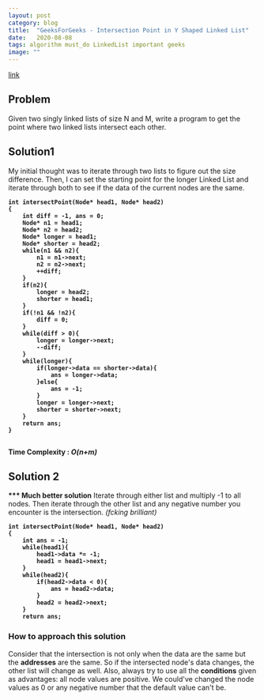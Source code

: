 ```yaml
---
layout: post
category: blog
title:  "GeeksForGeeks - Intersection Point in Y Shaped Linked List"
date:   2020-08-08
tags: algorithm must_do LinkedList important geeks
image: ""
---
```

<a href="https://practice.geeksforgeeks.org/problems/intersection-point-in-y-shapped-linked-lists/1/">link</a>

## Problem
Given two singly linked lists of size N and M, write a program to get the point where two linked lists intersect each other.

## Solution1
My initial thought was to iterate through two lists to figure out the size difference.
Then, I can set the starting point for the longer Linked List and iterate through both to see if the data of the current nodes are the same.
<pre><code><strong>int intersectPoint(Node* head1, Node* head2)
{
    int diff = -1, ans = 0;
    Node* n1 = head1;
    Node* n2 = head2;
    Node* longer = head1;
    Node* shorter = head2;
    while(n1 && n2){
        n1 = n1->next;
        n2 = n2->next;
        ++diff;
    }
    if(n2){
        longer = head2;
        shorter = head1;
    }
    if(!n1 && !n2){
        diff = 0;
    }
    while(diff > 0){
        longer = longer->next;
        --diff;
    }
    while(longer){
        if(longer->data == shorter->data){
            ans = longer->data;
        }else{
            ans = -1;
        }
        longer = longer->next;
        shorter = shorter->next;
    }
    return ans;
}

</strong></code></pre>
<strong>Time Complexity : <i>O(n+m)</i></strong>

## Solution 2
<strong>*** Much better solution</strong>
Iterate through either list and multiply -1 to all nodes.
Then iterate through the other list and any negative number you encounter is the intersection. <i>(fcking brilliant)</i>
<pre><code><strong>int intersectPoint(Node* head1, Node* head2)
{
    int ans = -1;
    while(head1){
        head1->data *= -1;
        head1 = head1->next;
    }
    while(head2){
        if(head2->data < 0){
            ans = head2->data;
        }
        head2 = head2->next;
    }
    return ans;
</strong></code></pre>

### How to approach this solution
Consider that the intersection is not only when the data are the same but the <strong>addresses</strong> are the same. So if the intersected node's data changes, the other list will change as well. Also, always try to use all the <strong>conditions</strong> given as advantages: all node values are positive. We could've changed the node values as 0 or any negative number that the default value can't be. 